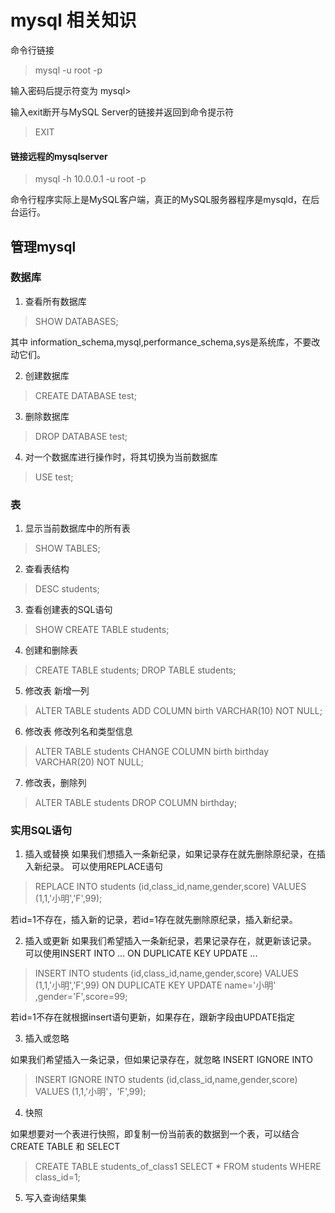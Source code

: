 # mysql 相关知识

命令行链接

> mysql -u root -p

输入密码后提示符变为 mysql>

输入exit断开与MySQL Server的链接并返回到命令提示符
> EXIT

#### 链接远程的mysqlserver

> mysql -h 10.0.0.1 -u root -p

命令行程序实际上是MySQL客户端，真正的MySQL服务器程序是mysqld，在后台运行。

## 管理mysql

### 数据库

1. 查看所有数据库

> SHOW DATABASES;

其中 information_schema,mysql,performance_schema,sys是系统库，不要改动它们。

2. 创建数据库

> CREATE DATABASE test;

3. 删除数据库

> DROP DATABASE test;

4. 对一个数据库进行操作时，将其切换为当前数据库

> USE test;

### 表

1. 显示当前数据库中的所有表

> SHOW TABLES;

2. 查看表结构

> DESC students;

3. 查看创建表的SQL语句

> SHOW CREATE TABLE students;

4. 创建和删除表

> CREATE TABLE students;
> DROP TABLE students;

5. 修改表 新增一列

> ALTER TABLE students ADD COLUMN birth VARCHAR(10) NOT NULL;

6. 修改表 修改列名和类型信息

> ALTER TABLE students CHANGE COLUMN birth birthday VARCHAR(20) NOT NULL;

7. 修改表，删除列

> ALTER TABLE students DROP COLUMN birthday;

### 实用SQL语句

1. 插入或替换
   如果我们想插入一条新纪录，如果记录存在就先删除原纪录，在插入新纪录。 可以使用REPLACE语句

> REPLACE INTO students (id,class_id,name,gender,score) VALUES (1,1,'小明','F',99);

若id=1不存在，插入新的记录，若id=1存在就先删除原纪录，插入新纪录。

2. 插入或更新
   如果我们希望插入一条新纪录，若果记录存在，就更新该记录。 可以使用INSERT INTO ... ON DUPLICATE KEY UPDATE ...

> INSERT INTO students (id,class_id,name,gender,score) VALUES (1,1,'小明','F',99) ON DUPLICATE KEY UPDATE name='小明'
> ,gender='F',score=99;

若id=1不存在就根据insert语句更新，如果存在，跟新字段由UPDATE指定

3. 插入或忽略

如果我们希望插入一条记录，但如果记录存在，就忽略 INSERT IGNORE INTO

> INSERT IGNORE INTO students (id,class_id,name,gender,score) VALUES (1,1,'小明'，'F',99);

4. 快照

如果想要对一个表进行快照，即复制一份当前表的数据到一个表，可以结合CREATE TABLE 和 SELECT

> CREATE TABLE students_of_class1 SELECT * FROM students WHERE class_id=1;

5. 写入查询结果集





